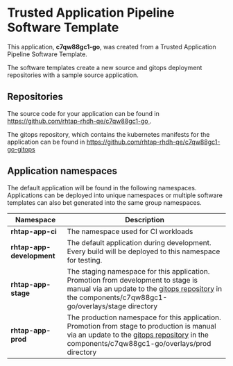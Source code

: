 # Trusted Application Pipeline Software Template

This application, **c7qw88gc1-go**, was created from a Trusted Application Pipeline Software Template.

The software templates create a new source and gitops deployment repositories with a sample source application. 

## Repositories

The source code for your application can be found in [https://github.com/rhtap-rhdh-qe/c7qw88gc1-go ](https://github.com/rhtap-rhdh-qe/c7qw88gc1-go ).
 
The gitops repository, which contains the kubernetes manifests for the application can be found in 
[https://github.com/rhtap-rhdh-qe/c7qw88gc1-go-gitops ](https://github.com/rhtap-rhdh-qe/c7qw88gc1-go-gitops ) 

## Application namespaces 

The default application will be found in the following namespaces. Applications can be deployed into unique namespaces or multiple software templates can also bet generated into the same group namespaces.  

|  Namespace   |  Description   |  
| -------- | -------- |
| **rhtap-app-ci** | The namespace used for CI workloads |
| **rhtap-app-development** | The default application during development. Every build will be deployed to this namespace for testing. |
| **rhtap-app-stage** | The staging namespace for this application. Promotion from development to stage is manual via an update to the [gitops repository](https://github.com/rhtap-rhdh-qe/c7qw88gc1-go-gitops ) in the components/c7qw88gc1-go/overlays/stage directory |
| **rhtap-app-prod** | The production namespace for this application. Promotion from stage to production is manual via an update to the [gitops repository](https://github.com/rhtap-rhdh-qe/c7qw88gc1-go-gitops ) in the components/c7qw88gc1-go/overlays/prod directory |